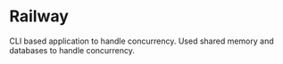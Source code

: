 # Railway
CLI based application to handle concurrency. Used shared memory and databases to handle concurrency.
